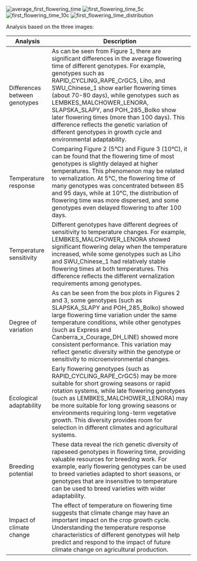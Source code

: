 ![average_first_flowering_time](https://github.com/Tshoiasc/Brassica-napus-growth-research/assets/30382941/d046a84f-d237-4f3a-bde6-60feac1f2c4e)
![first_flowering_time_5c](https://github.com/Tshoiasc/Brassica-napus-growth-research/assets/30382941/233de099-51aa-4abf-b18a-1dfb275f6242)
![first_flowering_time_10c](https://github.com/Tshoiasc/Brassica-napus-growth-research/assets/30382941/2cf4f38d-3b59-429a-a14c-5d6d9cbaff3c)
![first_flowering_time_distribution](https://github.com/Tshoiasc/Brassica-napus-growth-research/assets/30382941/d7ffc3a9-6237-4482-9478-961b7b8b25e1)

Analysis based on the three images:

| Analysis | Description |
|----------|-------------|
| Differences between genotypes | As can be seen from Figure 1, there are significant differences in the average flowering time of different genotypes. For example, genotypes such as RAPID_CYCLING_RAPE_CrGC5, Liho, and SWU_Chinese_1 show earlier flowering times (about 70-80 days), while genotypes such as LEMBKES_MALCHOWER_LENORA, SLAPSKA_SLAPY, and POH_285_Bolko show later flowering times (more than 100 days). This difference reflects the genetic variation of different genotypes in growth cycle and environmental adaptability. |
| Temperature response | Comparing Figure 2 (5°C) and Figure 3 (10°C), it can be found that the flowering time of most genotypes is slightly delayed at higher temperatures. This phenomenon may be related to vernalization. At 5°C, the flowering time of many genotypes was concentrated between 85 and 95 days, while at 10°C, the distribution of flowering time was more dispersed, and some genotypes even delayed flowering to after 100 days. |
| Temperature sensitivity | Different genotypes have different degrees of sensitivity to temperature changes. For example, LEMBKES_MALCHOWER_LENORA showed significant flowering delay when the temperature increased, while some genotypes such as Liho and SWU_Chinese_1 had relatively stable flowering times at both temperatures. This difference reflects the different vernalization requirements among genotypes. |
| Degree of variation | As can be seen from the box plots in Figures 2 and 3, some genotypes (such as SLAPSKA_SLAPY and POH_285_Bolko) showed large flowering time variation under the same temperature conditions, while other genotypes (such as Express and Canberra_x_Courage_DH_LINE) showed more consistent performance. This variation may reflect genetic diversity within the genotype or sensitivity to microenvironmental changes. |
| Ecological adaptability | Early flowering genotypes (such as RAPID_CYCLING_RAPE_CrGC5) may be more suitable for short growing seasons or rapid rotation systems, while late flowering genotypes (such as LEMBKES_MALCHOWER_LENORA) may be more suitable for long growing seasons or environments requiring long-term vegetative growth. This diversity provides room for selection in different climates and agricultural systems. |
| Breeding potential | These data reveal the rich genetic diversity of rapeseed genotypes in flowering time, providing valuable resources for breeding work. For example, early flowering genotypes can be used to breed varieties adapted to short seasons, or genotypes that are insensitive to temperature can be used to breed varieties with wider adaptability. |
| Impact of climate change | The effect of temperature on flowering time suggests that climate change may have an important impact on the crop growth cycle. Understanding the temperature response characteristics of different genotypes will help predict and respond to the impact of future climate change on agricultural production. |
